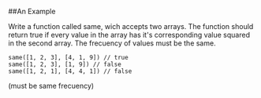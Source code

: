 ##An Example

Write a function called same, wich accepts two arrays.
The function should return true if every value in the array has it's corresponding value squared in the second array. The frecuency of values must be the same.

```
same([1, 2, 3], [4, 1, 9]) // true
same([1, 2, 3], [1, 9]) // false
same([1, 2, 1], [4, 4, 1]) // false

```
(must be same frecuency)